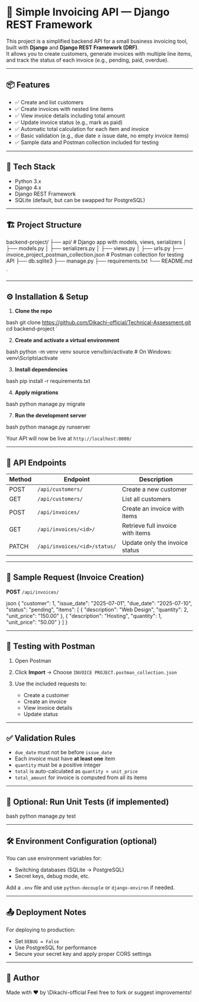 # 🧾 Simple Invoicing API — Django REST Framework

This project is a simplified backend API for a small business invoicing tool, built with **Django** and **Django REST Framework (DRF)**.  
It allows you to create customers, generate invoices with multiple line items, and track the status of each invoice (e.g., pending, paid, overdue).

---

## 📦 Features

- ✅ Create and list customers
- ✅ Create invoices with nested line items
- ✅ View invoice details including total amount
- ✅ Update invoice status (e.g., mark as paid)
- ✅ Automatic total calculation for each item and invoice
- ✅ Basic validation (e.g., due date ≥ issue date, no empty invoice items)
- ✅ Sample data and Postman collection included for testing

---

## 🚀 Tech Stack

- Python 3.x
- Django 4.x
- Django REST Framework
- SQLite (default, but can be swapped for PostgreSQL)

---

## 🏗 Project Structure



backend-project/
├── api/             # Django app with models, views, serializers
│   ├── models.py
│   ├── serializers.py
│   ├── views.py
│   ├── urls.py
├── invoice_project\_postman\_collection.json  # Postman collection for testing API
├── db.sqlite3
├── manage.py
├── requirements.txt
└── README.md

`

---

## ⚙ Installation & Setup

1. **Clone the repo**

bash
git clone https://github.com/Dikachi-official/Technical-Assessment.git
cd backend-project
`

2. **Create and activate a virtual environment**

bash
python -m venv venv
source venv/bin/activate     # On Windows: venv\Scripts\activate


3. **Install dependencies**

bash
pip install -r requirements.txt


4. **Apply migrations**

bash
python manage.py migrate



7. **Run the development server**

bash
python manage.py runserver


Your API will now be live at `http://localhost:8000/`

---

## 🔌 API Endpoints

| Method | Endpoint                     | Description                      |
| ------ | ---------------------------- | -------------------------------- |
| POST   | `/api/customers/`            | Create a new customer            |
| GET    | `/api/customers/`            | List all customers               |
| POST   | `/api/invoices/`             | Create an invoice with items     |
| GET    | `/api/invoices/<id>/`        | Retrieve full invoice with items |
| PATCH  | `/api/invoices/<id>/status/` | Update only the invoice status   |

---

## 📮 Sample Request (Invoice Creation)

**POST** `/api/invoices/`

json
{
  "customer": 1,
  "issue_date": "2025-07-01",
  "due_date": "2025-07-10",
  "status": "pending",
  "items": [
    {
      "description": "Web Design",
      "quantity": 2,
      "unit_price": "150.00"
    },
    {
      "description": "Hosting",
      "quantity": 1,
      "unit_price": "50.00"
    }
  ]
}


---

## 🧪 Testing with Postman

1. Open Postman
2. Click **Import** → Choose `INVOICE PROJECT.postman_collection.json`
3. Use the included requests to:

   * Create a customer
   * Create an invoice
   * View invoice details
   * Update status

---

## ✅ Validation Rules

* `due_date` must not be before `issue_date`
* Each invoice must have **at least one** item
* `quantity` must be a positive integer
* `total` is auto-calculated as `quantity × unit_price`
* `total_amount` for invoice is computed from all its items

---

## 🧪 Optional: Run Unit Tests (if implemented)

bash
python manage.py test


---

## 🛠 Environment Configuration (optional)

You can use environment variables for:

* Switching databases (SQLite → PostgreSQL)
* Secret keys, debug mode, etc.

Add a `.env` file and use `python-decouple` or `django-environ` if needed.

---

## 📤 Deployment Notes

For deploying to production:

* Set `DEBUG = False`
* Use PostgreSQL for performance
* Secure your secret key and apply proper CORS settings

---

## 👤 Author

Made with ❤ by \Dikachi-official
Feel free to fork or suggest improvements!

```
